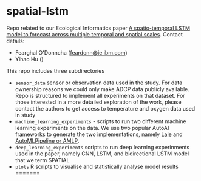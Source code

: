 # spatial-lstm
Repo related to our Ecological Informatics paper [A spatio-temporal LSTM model to forecast across multiple temporal and spatial scales](https://www.sciencedirect.com/science/article/pii/S1574954122001376?casa_token=Sgd5WcZLtu8AAAAA:4h_h0x_vQhmVDccgCSlWDt6MSnqInCHLsliH4iesdLJczCrK5GqpXfO4u2I15gOTiPKerYQCNtc).
Contact details:
 - Fearghal O'Donncha (feardonn@ie.ibm.com)
 - Yihao Hu ()

This repo includes three subdirectories
 - `sensor_data` sensor or observation data used in the study. For data ownership reasons we could only make ADCP data publicly available. Repo is structured to implement all experiments on that dataset. For those interested in a more detailed exploration of the work, please contact the authors to get access to temperature and oxygen data used in study
 - `machine_learning_experiments` - scripts to run two different machine learning experiments on the data. We use two popular AutoAI frameworks to generate the two implementations, namely [Lale](https://github.com/iBM/lale) and [AutoMLPipeline or AMLP](https://github.com/IBM/AutoMLPipeline.jl).
 - `deep_learning_experiments` scripts to run deep learning experinments used in the paper, namely CNN, LSTM, and bidirectional LSTM model that we term SPATIAL
 - `plots` R scripts to visualise and statistically analyse model results
=======

